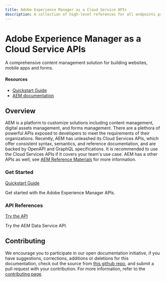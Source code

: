 ```yaml
---
title: Adobe Experience Manager as a Cloud Service APIs
description: A collection of high-level references for all endpoints provided by Adobe Experience Manager as a Cloud Service.
---
```


<Hero slots="heading, text"/> 

# Adobe Experience Manager as a Cloud Service APIs

A comprehensive content management solution for building websites, mobile apps and forms.

<Resources slots="heading, links"/>

#### Resources

* [Quickstart Guide](https://developer.adobe.com)
* [AEM documentation](https://experienceleague.adobe.com/docs)

## Overview

AEM is a platform to customize solutions including content management, digital assets management, and forms management. There are a plethora of powerful APIs exposed to developers to meet the requirements of their organizations. Recently, AEM has unleashed its Cloud Services APIs, which offer consistent syntax, semantics, and reference documentation, and are backed by OpenAPI and GraphQL specifications. It is recommended to use the Cloud Services APIs if it covers your team's use case. 
AEM has a other APIs as well, see [AEM Reference Materials](https://experienceleague.adobe.com/docs/experience-manager-cloud-service/content/implementing/developing/reference-materials.html) for more information.


### Get Started

[Quickstart Guide](guides/)
    
Get started with the Adobe Experience Manager APIs.

<DiscoverBlock slots="heading, link, text"/> 

### API References

[Try the API](/src/pages/api/experimental/stats/index.md) 

Try the AEM Data Service API.

## Contributing 

We encourage you to participate in our open documentation initiative, if you have suggestions, corrections, additions 
or deletions for this documentation, check out the source from [this github repo](https://github.com/adobe/gatsby-theme-spectrum-example), and submit a pull 
request with your contribution. For more information, refer to the [contributing page](support/contribute/).

